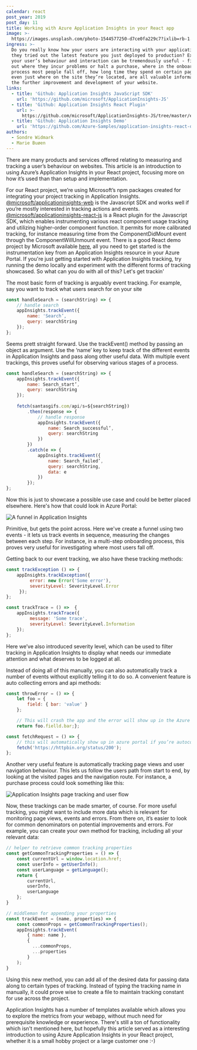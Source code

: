 ```yaml
---
calendar: react
post_year: 2019
post_day: 11
title: Working with Azure Application Insights in your React app
image: >-
  https://images.unsplash.com/photo-1544577250-d7ce0fa229c7?ixlib=rb-1.2.1&ixid=eyJhcHBfaWQiOjEyMDd9&auto=format&fit=crop&w=1934&q=80
ingress: >-
  Do you really know how your users are interacting with your application? Have
  they tried out the latest feature you just deployed to production? Examining
  your user’s behaviour and interaction can be tremendously useful - figuring
  out where they incur problems or halt a purchase, where in the onboarding
  process most people fall off, how long time they spend on certain pages, or
  even just where on the site they’re located, are all valuable information for
  the further improvement and development of your website.
links:
  - title: 'Github: Application Insights JavaScript SDK'
    url: 'https://github.com/microsoft/ApplicationInsights-JS'
  - title: 'Github: Application Insights React Plugin'
    url: >-
      https://github.com/microsoft/ApplicationInsights-JS/tree/master/extensions/applicationinsights-react-js
  - title: 'Github: Application Insights Demo'
    url: 'https://github.com/Azure-Samples/application-insights-react-demo'
authors:
  - Sondre Widmark
  - Marie Buøen
---
```

There are many products and services offered relating to measuring and tracking a user’s behaviour on websites. This article is an introduction to using Azure’s Application Insights in your React project, focusing more on how it’s used than than setup and implementation.

For our React project, we’re using Microsoft’s npm packages created for integrating your project tracking in Application Insights. [@microsoft/applicationinsights-web](https://github.com/microsoft/ApplicationInsights-JS) is the Javascript SDK and works well if you’re mostly interested in tracking actions and events. [@microsoft/applicationinsights-react-js](https://github.com/microsoft/ApplicationInsights-JS/tree/master/extensions/applicationinsights-react-js) is a React plugin for the Javascript SDK, which enables instrumenting various react component usage tracking and utilizing higher-order component function. It permits for more calibrated tracking, for instance measuring time from the ComponentDidMount event through the ComponentWillUnmount event. There is a good React demo project by Microsoft available [here](https://github.com/Azure-Samples/application-insights-react-demo), all you need to get started is the instrumentation key from an Application Insights resource in your Azure Portal. If you're just getting started with Application Insights tracking, try running the demo locally and experiment with the different forms of tracking showcased. So what can you do with all of this? Let's get trackin'

The most basic form of tracking is arguably event tracking. For example, say you want to track what users search for on your site

```js
const handleSearch = (searchString) => {     
    // handle search
    appInsights.trackEvent({
        name: 'Search’,
        query: searchString
    });
};
```

Seems prett straight forward. Use the trackEvent() method by passing an object as argument. Use the ‘name’ key to keep track of the different events in Application Insights and pass along other useful data. With multiple event trackings, this proves useful for observing various stages of a process.

```js
const handleSearch = (searchString) => {    
    appInsights.trackEvent({        
        name: Search_start’,
        query: searchString
    });
    
    fetch(santasgifs.com/api/s=${searchString})
        .then(response => {
            // handle response
            appInsights.trackEvent({
                name: Search_successful’,
                query: searchString
            })
        })
        .catch(e => {
            appInsights.trackEvent({
                name: Search_failed’,
                query: searchString,
                data: e
            })
        });
};
```

Now this is just to showcase a possible use case and could be better placed elsewhere. Here's how that could look in Azure Portal:

![A funnel in Application Insights](/assets/image.png "A funnel in Application Insights")

Primitive, but gets the point across. Here we've create a funnel using two events - it lets us track events in sequence, measuring the changes between each step. For instance, in a multi-step onboarding process, this proves very useful for investigating where most users fall off.

Getting back to our event tracking, we also have these tracking methods:

```js
const trackException () => {
    appInsights.trackException({
         error: new Error('Some error'),
         severityLevel: SeverityLevel.Error
     });
};

const trackTrace = () =>  {
    appInsights.trackTrace({
         message: 'Some trace',
         severityLevel: SeverityLevel.Information
    });
}; 
```

Here we’ve also introduced severity level, which can be used to filter tracking in Application Insights to display what needs our immediate attention and what deserves to be logged at all.

Instead of doing all of this manually, you can also automatically track a number of events without explicitly telling it to do so. A convenient feature is auto collecting errors and api methods:

```js
const throwError = () => {
    let foo = {
        field: { bar: 'value' }
    };    

    // This will crash the app and the error will show up in the Azure Portal
    return foo.fielld.bar;};

const fetchRequest = () => {
    // this will automatically show up in azure portal if you’re autocollecting fetch 
    fetch('https://httpbin.org/status/200');
};
```

Another very useful feature is automatically tracking page views and user navigation behaviour. This lets us follow the users path from start to end, by looking at the visited pages and the navigation route. For instance, a purchase process could look something like this:

![Application Insights page tracking and user flow](/assets/azure-page-tracking.png "Application Insights page tracking and user flow")

Now, these trackings can be made smarter, of course. For more useful tracking, you might want to include more data which is relevant for monitoring page views, events and errors. From there on, it’s easier to look for common denominators on potential improvements and errors. For example, you can create your own method for tracking, including all your relevant data:

```js
// helper to retrieve common tracking properties
const getCommonTrackingProperties = () => {
    const currentUrl = window.location.href;
    const userInfo = getUserInfo();
    const userLanguage = getLanguage();
    return {
        currentUrl,
        userInfo,
        userLanguage
    };
}

// middleman for appending your properties
const trackEvent = (name, properties) => {
    const commonProps = getCommonTrackingProperties();
    appInsights.trackEvent(
        { name: name },
        {
          ...commonProps,
          ...properties
        }
    );
}
```

Using this new method, you can add all of the desired data for passing data along to certain types of tracking. Instead of typing the tracking name in manually, it could prove wise to create a file to maintain tracking constant for use across the project.

Application Insights has a number of templates available which allows you to explore the metrics from your webapp, without much need for prerequisite knowledge or experience. There's still a ton of functionality which isn't mentioned here, but hopefully this article served as a interesting introduction to using Azure Application Insights in your React project, whether it is a small hobby project or a large customer one :-)
